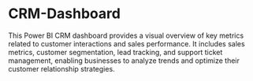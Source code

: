 # CRM-Dashboard
This Power BI CRM dashboard provides a visual overview of key metrics related to customer interactions and sales performance. It includes sales metrics, customer segmentation, lead tracking, and support ticket management, enabling businesses to analyze trends and optimize their customer relationship strategies.
